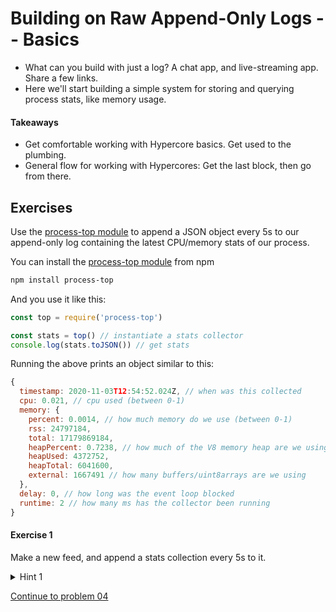 # Building on Raw Append-Only Logs -- Basics
* What can you build with just a log? A chat app, and live-streaming app. Share a few links.
* Here we'll start building a simple system for storing and querying process stats, like memory usage.

#### Takeaways
* Get comfortable working with Hypercore basics. Get used to the plumbing.
* General flow for working with Hypercores: Get the last block, then go from there.

## Exercises

Use the [process-top module](https://github.com/mafintosh/process-to) to append a JSON object every 5s to our append-only log containing the latest CPU/memory stats
of our process.

You can install the [process-top module](https://github.com/mafintosh/process-to) from npm

```sh
npm install process-top
```

And you use it like this:

```js
const top = require('process-top')

const stats = top() // instantiate a stats collector
console.log(stats.toJSON()) // get stats
```

Running the above prints an object similar to this:

```js
{
  timestamp: 2020-11-03T12:54:52.024Z, // when was this collected
  cpu: 0.021, // cpu used (between 0-1)
  memory: {
    percent: 0.0014, // how much memory do we use (between 0-1)
    rss: 24797184,
    total: 17179869184,
    heapPercent: 0.7238, // how much of the V8 memory heap are we using
    heapUsed: 4372752,
    heapTotal: 6041600,
    external: 1667491 // how many buffers/uint8arrays are we using
  },
  delay: 0, // how long was the event loop blocked
  runtime: 2 // how many ms has the collector been running
}
```

#### Exercise 1

Make a new feed, and append a stats collection every 5s to it.

<details>
  <summary>Hint 1</summary>
  You can use a setInterval
</details>

[Continue to problem 04](04.md)
